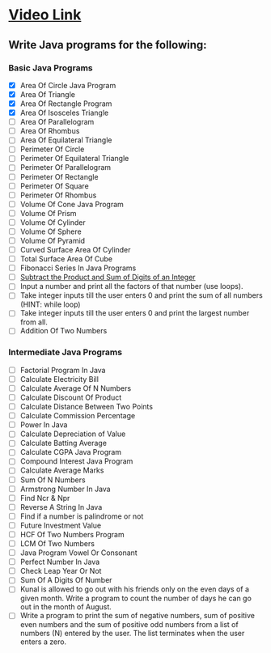 # [Video Link](https://youtu.be/ldYLYRNaucM)
## Write Java programs for the following: 

### Basic Java Programs
- [x] Area Of Circle Java Program
- [x] Area Of Triangle
- [x] Area Of Rectangle Program 
- [x] Area Of Isosceles Triangle 
- [ ] Area Of Parallelogram
- [ ] Area Of Rhombus
- [ ] Area Of Equilateral Triangle
- [ ] Perimeter Of Circle
- [ ] Perimeter Of Equilateral Triangle
- [ ] Perimeter Of Parallelogram
- [ ] Perimeter Of Rectangle
- [ ] Perimeter Of Square
- [ ] Perimeter Of Rhombus
- [ ] Volume Of Cone Java Program
- [ ] Volume Of Prism
- [ ] Volume Of Cylinder
- [ ] Volume Of Sphere
- [ ] Volume Of Pyramid
- [ ] Curved Surface Area Of Cylinder
- [ ] Total Surface Area Of Cube
- [ ] Fibonacci Series In Java Programs
- [ ] [Subtract the Product and Sum of Digits of an Integer](https://leetcode.com/problems/subtract-the-product-and-sum-of-digits-of-an-integer/)
- [ ] Input a number and print all the factors of that number (use loops).
- [ ] Take integer inputs till the user enters 0 and print the sum of all numbers
(HINT: while loop)
- [ ] Take integer inputs till the user enters 0 and print the largest number from
all.
- [ ] Addition Of Two Numbers

### Intermediate Java Programs
- [ ] Factorial Program In Java
- [ ] Calculate Electricity Bill
- [ ] Calculate Average Of N Numbers
- [ ] Calculate Discount Of Product
- [ ] Calculate Distance Between Two Points 
- [ ] Calculate Commission Percentage
- [ ] Power In Java
- [ ] Calculate Depreciation of Value
- [ ] Calculate Batting Average
- [ ] Calculate CGPA Java Program
- [ ] Compound Interest Java Program
- [ ] Calculate Average Marks
- [ ] Sum Of N Numbers
- [ ] Armstrong Number In Java
- [ ] Find Ncr & Npr
- [ ] Reverse A String In Java
- [ ] Find if a number is palindrome or not 
- [ ] Future Investment Value
- [ ] HCF Of Two Numbers Program
- [ ] LCM Of Two Numbers
- [ ] Java Program Vowel Or Consonant 
- [ ] Perfect Number In Java
- [ ] Check Leap Year Or Not
- [ ] Sum Of A Digits Of Number
- [ ] Kunal is allowed to go out with his friends only on the even days of a given month. Write a program to count the number of days he can go out in the month of August.
- [ ] Write a program to print the sum of negative numbers, sum of positive even numbers and the sum of positive odd numbers from a list of numbers (N) entered by the user. The list terminates when the user enters a zero.
